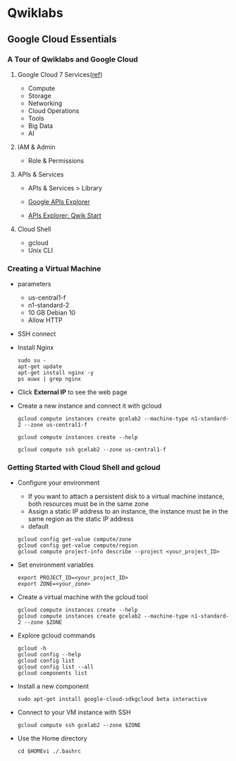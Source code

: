 

# Qwiklabs

## Google Cloud Essentials

### A Tour of Qwiklabs and Google Cloud

1. Google Cloud 7 Services([ref](https://cloud.google.com/docs/overview/cloud-platform-services#top_of_page))
   - Compute
   - Storage
   - Networking
   - Cloud Operations
   - Tools
   - Big Data
   - AI

2. IAM & Admin

   - Role & Permissions

3. APIs & Services

   - APIs & Services > Library

   - [Google APIs Explorer](https://developers.google.com/apis-explorer/#p/)

   - [APIs Explorer: Qwik Start](https://google.qwiklabs.com/catalog_lab/1241)

4. Cloud Shell

   - gcloud
   - Unix CLI

### Creating a Virtual Machine

- parameters

  - us-central1-f
  - n1-standard-2
  - 10 GB Debian 10
  - Allow HTTP

- SSH connect

- Install Nginx

  ```
  sudo su -
  apt-get update
  apt-get install nginx -y
  ps auwx | grep nginx
  ```

- Click  **External IP**  to see the web page

- Create a new instance and connect it with gcloud 

  ```
  gcloud compute instances create gcelab2 --machine-type n1-standard-2 --zone us-central1-f
  ```

  ```
  gcloud compute instances create --help
  ```

  ```
  gcloud compute ssh gcelab2 --zone us-central1-f
  ```

### Getting Started with Cloud Shell and gcloud

- Configure your environment

  -  If you want to attach a persistent disk to a virtual machine instance, both resources must be in the same zone
  -  Assign a static IP address to an instance, the instance must be in the same region as the static IP address
  -  default

  ```
  gcloud config get-value compute/zone
  gcloud config get-value compute/region
  gcloud compute project-info describe --project <your_project_ID>
  ```

- Set environment variables

  ```
  export PROJECT_ID=<your_project_ID>
  export ZONE=<your_zone>
  ```

- Create a virtual machine with the gcloud tool

  ```
  gcloud compute instances create --help
  gcloud compute instances create gcelab2 --machine-type n1-standard-2 --zone $ZONE
  ```

- Explore gcloud commands

  ```
  gcloud -h
  gcloud config --help
  gcloud config list
  gcloud config list --all
  gcloud components list
  ```

- Install a new component

  ```
  sudo apt-get install google-cloud-sdkgcloud beta interactive
  ```

- Connect to your VM instance with SSH

  ```
  gcloud compute ssh gcelab2 --zone $ZONE
  ```

- Use the Home directory

  ```
  cd $HOMEvi ./.bashrc
  ```

